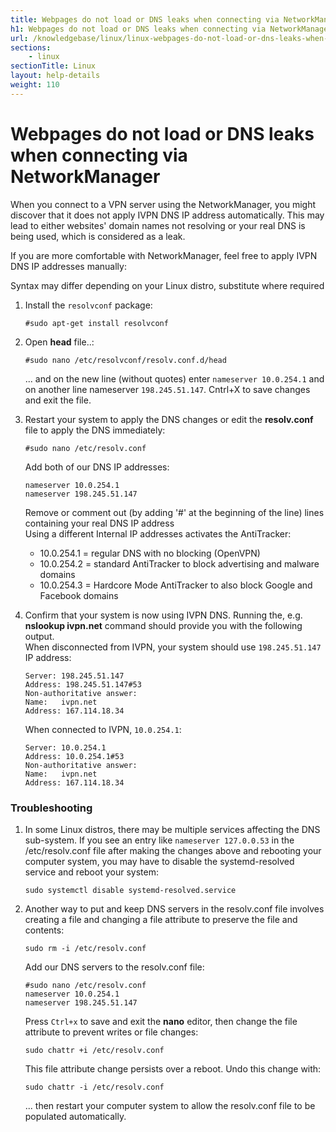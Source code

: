```yaml
---
title: Webpages do not load or DNS leaks when connecting via NetworkManager - IVPN Help
h1: Webpages do not load or DNS leaks when connecting via NetworkManager
url: /knowledgebase/linux/linux-webpages-do-not-load-or-dns-leaks-when-connecting-via-networkmanager/
sections:
    - linux
sectionTitle: Linux
layout: help-details
weight: 110
---
```

# Webpages do not load or DNS leaks when connecting via NetworkManager

When you connect to a VPN server using the NetworkManager, you might discover that it does not apply IVPN DNS IP address automatically. This may lead to either websites' domain names not resolving or your real DNS is being used, which is considered as a leak.

If you are more comfortable with NetworkManager, feel free to apply IVPN DNS IP addresses manually:

<div markdown="1" class="notice notice--warning">
Syntax may differ depending on your Linux distro, substitute where required
</div>

1.  Install the `resolvconf` package:

    ```
    #sudo apt-get install resolvconf
    ```

2.  Open **head** file..:

    ```
    #sudo nano /etc/resolvconf/resolv.conf.d/head
    ```

    ... and on the new line (without quotes) enter `nameserver 10.0.254.1` and on another line nameserver `198.245.51.147`. Cntrl+X to save changes and exit the file.

3.  Restart your system to apply the DNS changes or edit the **resolv.conf** file to apply the DNS immediately:

    ```
    #sudo nano /etc/resolv.conf
    ```

    Add both of our DNS IP addresses:

    ```
    nameserver 10.0.254.1
    nameserver 198.245.51.147
    ```

    Remove or comment out (by adding '#' at the beginning of the line) lines containing your real DNS IP address  
    Using a different Internal IP addresses activates the AntiTracker:  
    * 10.0.254.1 = regular DNS with no blocking (OpenVPN)
    * 10.0.254.2 = standard AntiTracker to block advertising and malware domains
    * 10.0.254.3 = Hardcore Mode AntiTracker to also block Google and Facebook domains 

4.  Confirm that your system is now using IVPN DNS. Running the, e.g. **nslookup ivpn.net** command should provide you with the following output.  
    When disconnected from IVPN, your system should use `198.245.51.147` IP address:

    ```
    Server: 198.245.51.147
    Address: 198.245.51.147#53
    Non-authoritative answer:
    Name:	ivpn.net
    Address: 167.114.18.34
    ```

    When connected to IVPN, `10.0.254.1`:

    ```
    Server: 10.0.254.1
    Address: 10.0.254.1#53
    Non-authoritative answer:
    Name:	ivpn.net
    Address: 167.114.18.34
    ```

### Troubleshooting

1.  In some Linux distros, there may be multiple services affecting the DNS sub-system. If you see an entry like `nameserver 127.0.0.53` in the /etc/resolv.conf file after making the changes above and rebooting your computer system, you may have to disable the systemd-resolved service and reboot your system:

    ```
    sudo systemctl disable systemd-resolved.service
    ```

2.  Another way to put and keep DNS servers in the resolv.conf file involves creating a file and changing a file attribute to preserve the file and contents:

    ```
    sudo rm -i /etc/resolv.conf
    ```

    Add our DNS servers to the resolv.conf file:

    ```
    #sudo nano /etc/resolv.conf
    nameserver 10.0.254.1
    nameserver 198.245.51.147
    ```

    Press `Ctrl+x` to save and exit the **nano** editor, then change the file attribute to prevent writes or file changes:

    ```
    sudo chattr +i /etc/resolv.conf
    ```

    This file attribute change persists over a reboot. Undo this change with:

    ```
    sudo chattr -i /etc/resolv.conf
    ```

    ... then restart your computer system to allow the resolv.conf file to be populated automatically.
